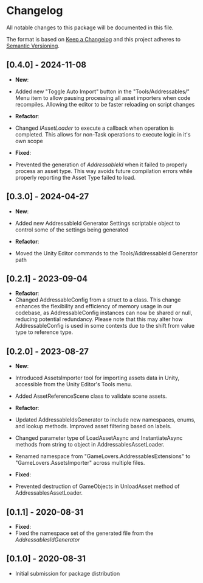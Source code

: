 # Changelog
All notable changes to this package will be documented in this file.

The format is based on [Keep a Changelog](http://keepachangelog.com/en/1.0.0/)
and this project adheres to [Semantic Versioning](http://semver.org/spec/v2.0.0.html).

## [0.4.0] - 2024-11-08

- **New**:
- Added new "Toggle Auto Import" button in the "Tools/Addressables/" Menu item to allow pausing processing all asset importers when code recompiles. Allowing the editor to be faster reloading on script changes

- **Refactor**:
- Changed *IAssetLoader* to execute a callback when operation is completed. This allows for non-Task operations to execute logic in it's own scope

- **Fixed**:
- Prevented the generation of *AddressableId* when it failed to properly process an asset type. This way avoids future compilation errors while properly reporting the Asset Type failed to load.

## [0.3.0] - 2024-04-27

- **New**:
- Added new AddressableId Generator Settings scriptable object to control some of the settings being generated

- **Refactor**:
- Moved the Unity Editor commands to the Tools/AddressableId Generator path

## [0.2.1] - 2023-09-04

- **Refactor**:
- Changed AddressableConfig from a struct to a class. This change enhances the flexibility and efficiency of memory usage in our codebase, as AddressableConfig instances can now be shared or null, reducing potential redundancy. Please note that this may alter how AddressableConfig is used in some contexts due to the shift from value type to reference type.

## [0.2.0] - 2023-08-27

- **New**:
- Introduced AssetsImporter tool for importing assets data in Unity, accessible from the Unity Editor's Tools menu.
- Added AssetReferenceScene class to validate scene assets.

- **Refactor**:
- Updated AddressableIdsGenerator to include new namespaces, enums, and lookup methods. Improved asset filtering based on labels.
- Changed parameter type of LoadAssetAsync and InstantiateAsync methods from string to object in AddressablesAssetLoader.
- Renamed namespace from "GameLovers.AddressablesExtensions" to "GameLovers.AssetsImporter" across multiple files.

- **Fixed**:
- Prevented destruction of GameObjects in UnloadAsset method of AddressablesAssetLoader.

## [0.1.1] - 2020-08-31

- **Fixed**:
- Fixed the namespace set of the generated file from the *AddressablesIdGenerator*

## [0.1.0] - 2020-08-31

- Initial submission for package distribution
